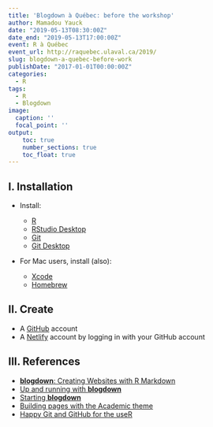 ```yaml
---
title: 'Blogdown à Québec: before the workshop'
author: Mamadou Yauck
date: "2019-05-13T08:30:00Z"
date_end: "2019-05-13T17:00:00Z"
event: R à Québec
event_url: http://raquebec.ulaval.ca/2019/
slug: blogdown-a-quebec-before-work
publishDate: "2017-01-01T00:00:00Z"
categories:
  - R
tags:
  - R
  - Blogdown
image:
  caption: ''
  focal_point: ''
output:
    toc: true
    number_sections: true
    toc_float: true
---
```


## I. Installation

- Install:

    * [R](https://cran.cnr.berkeley.edu) 
    * [RStudio Desktop](https://www.rstudio.com/products/rstudio/download/)
    * [Git](https://git-scm.com/downloads)
    * [Git Desktop](https://desktop.github.com/)
    
    
- For Mac users, install (also):

    * [Xcode](https://developer.apple.com/xcode/)
    * [Homebrew](https://brew.sh)


## II. Create

 * A [GitHub](https://github.com) account
 * A [Netlify](https://www.netlify.com/) account by logging in with your GitHub account

## III. References

  * [**blogdown**: Creating Websites with R Markdown](https://bookdown.org/yihui/blogdown/) 
  * [Up and running with **blogdown**](https://alison.rbind.io/post/up-and-running-with-blogdown/) 
  * [Starting **blogdown**](https://djnavarro.net/post/2018-04-27-starting-blogdown/)
  * [Building pages with the Academic theme](https://sourcethemes.com/academic/docs/page-builder/)
  * [Happy Git and GitHub for the useR](https://happygitwithr.com/push-pull-github.html#push-pull-github)



